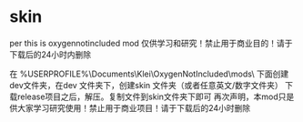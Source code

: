 # skin
per
this is oxygennotincluded mod
仅供学习和研究！禁止用于商业目的！请于下载后的24小时内删除

在 %USERPROFILE%\Documents\Klei\OxygenNotIncluded\mods\  下面创建dev文件夹，在dev 文件夹下，创建skin 文件夹（或者任意英文/数字文件夹）
下载release项目之后，解压。复制文件到skin文件夹下即可
再次声明，本mod只是供大家学习研究使用！禁止用于商业项目！请于下载后的24小时删除

